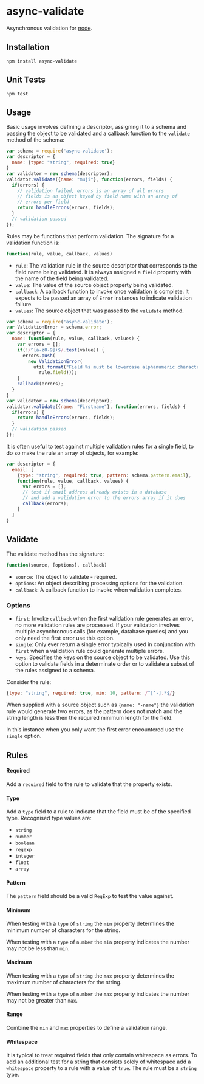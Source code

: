 # async-validate

Asynchronous validation for [node](http://nodejs.org).

## Installation

```
npm install async-validate
```

## Unit Tests

```
npm test
```

## Usage

Basic usage involves defining a descriptor, assigning it to a schema and passing the object to be validated and a callback function to the `validate` method of the schema:

```javascript
var schema = require('async-validate');
var descriptor = {
  name: {type: "string", required: true}
}
var validator = new schema(descriptor);
validator.validate({name: "muji"}, function(errors, fields) {
  if(errors) {
    // validation failed, errors is an array of all errors
    // fields is an object keyed by field name with an array of
    // errors per field
    return handleErrors(errors, fields);
  }
  // validation passed
});
```

Rules may be functions that perform validation. The signature for a validation function is:

```javascript
function(rule, value, callback, values)
```

* `rule`: The validation rule in the source descriptor that corresponds to the field name being validated. It is always assigned a `field` property with the name of the field being validated.
* `value`: The value of the source object property being validated.
* `callback`: A callback function to invoke once validation is complete. It expects to be passed an array of `Error` instances to indicate validation failure.
* `values`: The source object that was passed to the `validate` method.

```javascript
var schema = require('async-validate');
var ValidationError = schema.error;
var descriptor = {
  name: function(rule, value, callback, values) {
    var errors = [];
    if(!/^[a-z0-9]+$/.test(value)) {
      errors.push(
        new ValidationError(
          util.format("Field %s must be lowercase alphanumeric characters",
            rule.field)));
    }
    callback(errors);
  }
}
var validator = new schema(descriptor);
validator.validate({name: "Firstname"}, function(errors, fields) {
  if(errors) {
    return handleErrors(errors, fields);
  }
  // validation passed
});
```

It is often useful to test against multiple validation rules for a single field, to do so make the rule an array of objects, for example:

```javascript
var descriptor = {
  email: [
    {type: "string", required: true, pattern: schema.pattern.email},
    function(rule, value, callback, values) {
      var errors = []; 
      // test if email address already exists in a database
      // and add a validation error to the errors array if it does
      callback(errors);
    }
  ]
}
```

## Validate

The validate method has the signature:

```javascript
function(source, [options], callback)
```

* `source`: The object to validate - required.
* `options`: An object describing processing options for the validation.
* `callback`: A callback function to invoke when validation completes.

### Options

* `first`: Invoke `callback` when the first validation rule generates an error, no more validation rules are processed. If your validation involves multiple asynchronous calls (for example, database queries) and you only need the first error use this option.
* `single`: Only ever return a single error typically used in conjunction with `first` when a validation rule could generate multiple errors.
* `keys`: Specifies the keys on the source object to be validated. Use this option to validate fields in a determinate order or to validate a subset of the rules assigned to a schema.

Consider the rule:

```javascript
{type: "string", required: true, min: 10, pattern: /^[^-].*$/}
```

When supplied with a source object such as `{name: "-name"}` the validation rule would generate two errors, as the pattern does not match and the string length is less then the required minimum length for the field.

In this instance when you only want the first error encountered use the `single` option.

## Rules

#### Required

Add a `required` field to the rule to validate that the property exists.

#### Type

Add a `type` field to a rule to indicate that the field must be of the specified type. Recognised type values are:

* `string`
* `number`
* `boolean`
* `regexp`
* `integer`
* `float`
* `array`

#### Pattern

The `pattern` field should be a valid `RegExp` to test the value against.

#### Minimum

When testing with a `type` of `string` the `min` property determines the minimum number of characters for the string.

When testing with a `type` of `number` the `min` property indicates the number may not be less than `min`.

#### Maximum

When testing with a `type` of `string` the `max` property determines the maximum number of characters for the string.

When testing with a `type` of `number` the `max` property indicates the number may not be greater than `max`.

#### Range

Combine the `min` and `max` properties to define a validation range.

#### Whitespace

It is typical to treat required fields that only contain whitespace as errors. To add an additional test for a string that consists solely of whitespace add a `whitespace` property to a rule with a value of `true`. The rule must be a `string` type.

